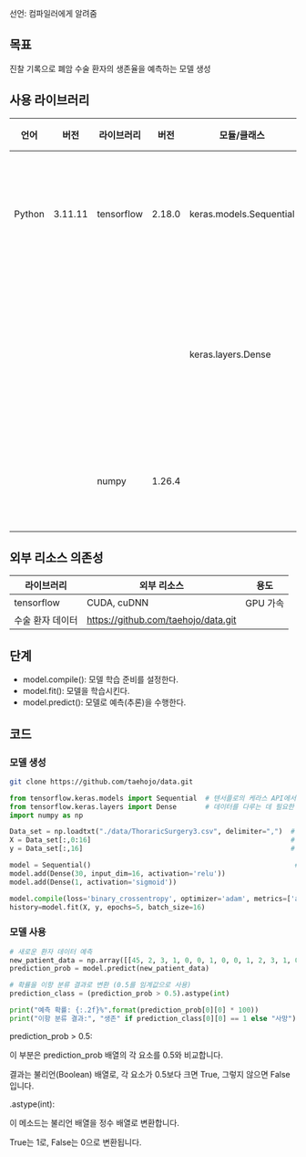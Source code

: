 선언: 컴파일러에게 알려줌

## 목표
진찰 기록으로 폐암 수술 환자의 생존율을 예측하는 모델 생성

## 사용 라이브러리
|언어|버전|라이브러리|버전|모듈/클래스|용도|
|---|---|---|---|---|---|
|Python|3.11.11|tensorflow|2.18.0|keras.models.Sequential|전체 모델 구조를 정의|
|||||keras.layers.Dense|모델 내부의 개별 층을 구성|
|||numpy|1.26.4||데이터 불러오기|



## 외부 리소스 의존성
|라이브러리|외부 리소스|용도|
|---|---|---|
|tensorflow|CUDA, cuDNN|GPU 가속|
|수술 환자 데이터|https://github.com/taehojo/data.git||

## 단계

- model.compile(): 모델 학습 준비를 설정한다.
- model.fit(): 모델을 학습시킨다.
- model.predict(): 모델로 예측(추론)을 수행한다.


## 코드

### 모델 생성
```bash
git clone https://github.com/taehojo/data.git
```

```python title:ch02-colab.ipynb
from tensorflow.keras.models import Sequential  # 텐서플로의 케라스 API에서 필요한 함수들을 불러옵니다.
from tensorflow.keras.layers import Dense       # 데이터를 다루는 데 필요한 라이브러리를 불러옵니다.
import numpy as np

Data_set = np.loadtxt("./data/ThoraricSurgery3.csv", delimiter=",")  # 수술 환자 데이터를 불러옵니다.
X = Data_set[:,0:16]                                                 # 환자의 진찰 기록을 X로 지정합니다.
y = Data_set[:,16]                                                   # 수술 후 사망/생존 여부를 y로 지정합니다.

model = Sequential()                                                  # 딥러닝 모델의 구조를 결정합니다.
model.add(Dense(30, input_dim=16, activation='relu'))
model.add(Dense(1, activation='sigmoid'))

model.compile(loss='binary_crossentropy', optimizer='adam', metrics=['accuracy'])  # 딥러닝 모델을 실행합니다.
history=model.fit(X, y, epochs=5, batch_size=16)

```

### 모델 사용
```python title:ch02-colab.ipynb
# 새로운 환자 데이터 예측
new_patient_data = np.array([[45, 2, 3, 1, 0, 0, 1, 0, 0, 1, 2, 3, 1, 0, 1, 0]])
prediction_prob = model.predict(new_patient_data)

# 확률을 이항 분류 결과로 변환 (0.5를 임계값으로 사용)
prediction_class = (prediction_prob > 0.5).astype(int)

print("예측 확률: {:.2f}%".format(prediction_prob[0][0] * 100))
print("이항 분류 결과:", "생존" if prediction_class[0][0] == 1 else "사망")
```

prediction_prob > 0.5:

이 부분은 prediction_prob 배열의 각 요소를 0.5와 비교합니다.

결과는 불리언(Boolean) 배열로, 각 요소가 0.5보다 크면 True, 그렇지 않으면 False입니다.

.astype(int):

이 메소드는 불리언 배열을 정수 배열로 변환합니다.

True는 1로, False는 0으로 변환됩니다.
